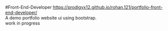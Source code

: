 #Front-End-Developer
https://prodigyx12.github.io/rohan.121/portfolio-front-end-developer/<br/>
A demo portfolio website ui using bootstrap.<br/>
work in progress
